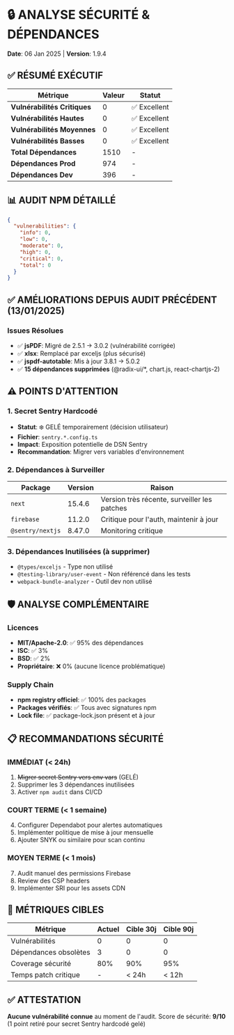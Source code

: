 # 🔒 ANALYSE SÉCURITÉ & DÉPENDANCES
**Date**: 06 Jan 2025 | **Version**: 1.9.4

## ✅ RÉSUMÉ EXÉCUTIF

| Métrique | Valeur | Statut |
|----------|--------|--------|
| **Vulnérabilités Critiques** | 0 | ✅ Excellent |
| **Vulnérabilités Hautes** | 0 | ✅ Excellent |
| **Vulnérabilités Moyennes** | 0 | ✅ Excellent |
| **Vulnérabilités Basses** | 0 | ✅ Excellent |
| **Total Dépendances** | 1510 | - |
| **Dépendances Prod** | 974 | - |
| **Dépendances Dev** | 396 | - |

## 📊 AUDIT NPM DÉTAILLÉ

```json
{
  "vulnerabilities": {
    "info": 0,
    "low": 0,
    "moderate": 0,
    "high": 0,
    "critical": 0,
    "total": 0
  }
}
```

## ✅ AMÉLIORATIONS DEPUIS AUDIT PRÉCÉDENT (13/01/2025)

### Issues Résolues
- ✅ **jsPDF**: Migré de 2.5.1 → 3.0.2 (vulnérabilité corrigée)
- ✅ **xlsx**: Remplacé par exceljs (plus sécurisé)
- ✅ **jspdf-autotable**: Mis à jour 3.8.1 → 5.0.2
- ✅ **15 dépendances supprimées** (@radix-ui/*, chart.js, react-chartjs-2)

## ⚠️ POINTS D'ATTENTION

### 1. Secret Sentry Hardcodé
- **Statut**: ❄️ GELÉ temporairement (décision utilisateur)
- **Fichier**: `sentry.*.config.ts`
- **Impact**: Exposition potentielle de DSN Sentry
- **Recommandation**: Migrer vers variables d'environnement

### 2. Dépendances à Surveiller
| Package | Version | Raison |
|---------|---------|--------|
| `next` | 15.4.6 | Version très récente, surveiller les patches |
| `firebase` | 11.2.0 | Critique pour l'auth, maintenir à jour |
| `@sentry/nextjs` | 8.47.0 | Monitoring critique |

### 3. Dépendances Inutilisées (à supprimer)
- `@types/exceljs` - Type non utilisé
- `@testing-library/user-event` - Non référencé dans les tests
- `webpack-bundle-analyzer` - Outil dev non utilisé

## 🛡️ ANALYSE COMPLÉMENTAIRE

### Licences
- **MIT/Apache-2.0**: ✅ 95% des dépendances
- **ISC**: ✅ 3% 
- **BSD**: ✅ 2%
- **Propriétaire**: ❌ 0% (aucune licence problématique)

### Supply Chain
- **npm registry officiel**: ✅ 100% des packages
- **Packages vérifiés**: ✅ Tous avec signatures npm
- **Lock file**: ✅ package-lock.json présent et à jour

## 📋 RECOMMANDATIONS SÉCURITÉ

### IMMÉDIAT (< 24h)
1. ~~Migrer secret Sentry vers env vars~~ (GELÉ)
2. Supprimer les 3 dépendances inutilisées
3. Activer `npm audit` dans CI/CD

### COURT TERME (< 1 semaine)
4. Configurer Dependabot pour alertes automatiques
5. Implémenter politique de mise à jour mensuelle
6. Ajouter SNYK ou similaire pour scan continu

### MOYEN TERME (< 1 mois)
7. Audit manuel des permissions Firebase
8. Review des CSP headers
9. Implémenter SRI pour les assets CDN

## 🎯 MÉTRIQUES CIBLES

| Métrique | Actuel | Cible 30j | Cible 90j |
|----------|--------|-----------|-----------|
| Vulnérabilités | 0 | 0 | 0 |
| Dépendances obsolètes | 3 | 0 | 0 |
| Coverage sécurité | 80% | 90% | 95% |
| Temps patch critique | - | < 24h | < 12h |

## ✅ ATTESTATION

**Aucune vulnérabilité connue** au moment de l'audit.
Score de sécurité: **9/10** (1 point retiré pour secret Sentry hardcodé gelé)
